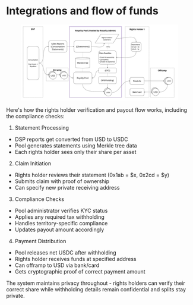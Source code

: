 # Integrations and flow of funds



<figure><img src="../.gitbook/assets/Original Works Protocol Design - Royalty Pool (private royalty splits) (1).jpg" alt=""><figcaption></figcaption></figure>

Here's how the rights holder verification and payout flow works, including the compliance checks:

1. Statement Processing

* DSP reports get converted from USD to USDC
* Pool generates statements using Merkle tree data
* Each rights holder sees only their share per asset

2. Claim Initiation

* Rights holder reviews their statement (0x1ab = $x, 0x2cd = $y)
* Submits claim with proof of ownership
* Can specify new private receiving address

3. Compliance Checks

* Pool administrator verifies KYC status
* Applies any required tax withholding
* Handles territory-specific compliance
* Updates payout amount accordingly

4. Payment Distribution

* Pool releases net USDC after withholding
* Rights holder receives funds at specified address
* Can offramp to USD via bank/card
* Gets cryptographic proof of correct payment amount

The system maintains privacy throughout - rights holders can verify their correct share while withholding details remain confidential and splits stay private.
